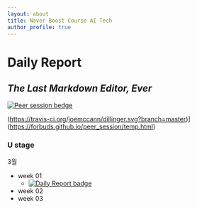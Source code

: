 ```yaml
---
layout: about
title: Naver Boost Course AI Tech
author_profile: true
---
```

# Daily Report
## _The Last Markdown Editor, Ever_


[![Peer session bedge](https://img.shields.io/badge/-peer%20session-#B1FD8F?style=flat)](https://forbuds.github.io/peer_session/temp.html)

(https://travis-ci.org/joemccann/dillinger.svg?branch=master)](https://forbuds.github.io/peer_session/temp.html)

### U stage
3월
- week 01
   - [![Daily Report badge](https://img.shields.io/badge/Day%2001-%7B#FD8FC2?style=flat)](https://Forbuds.github.io/Daily_Reports/day_01)
- week 02
- week 03

